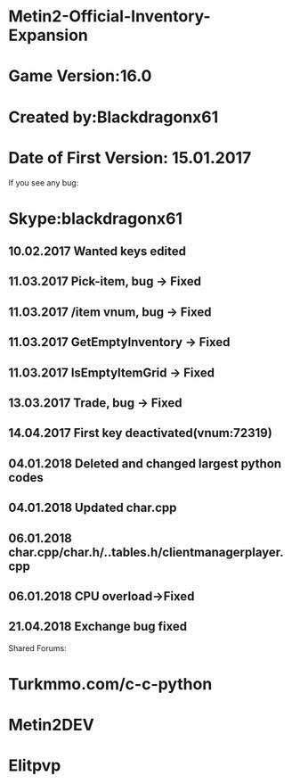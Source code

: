 # Metin2-Official-Inventory-Expansion
# Game Version:16.0
# Created by:Blackdragonx61
# Date of First Version: 15.01.2017

If you see any bug:
# Skype:blackdragonx61
####
10.02.2017
Wanted keys edited
-----------
11.03.2017
Pick-item, bug -> Fixed
-----------
11.03.2017
/item vnum, bug -> Fixed
-----------
11.03.2017
GetEmptyInventory -> Fixed
-----------
11.03.2017
IsEmptyItemGrid -> Fixed
-----------
13.03.2017
Trade, bug -> Fixed
-----------
14.04.2017
First key deactivated(vnum:72319)
-----------
04.01.2018
Deleted and changed largest python codes
-----------
04.01.2018
Updated char.cpp
-----------
06.01.2018
char.cpp/char.h/..tables.h/clientmanagerplayer.cpp
-----------
06.01.2018
CPU overload->Fixed
-----------
21.04.2018
Exchange bug fixed
-----------
Shared Forums:
# Turkmmo.com/c-c-python
# Metin2DEV
# Elitpvp
